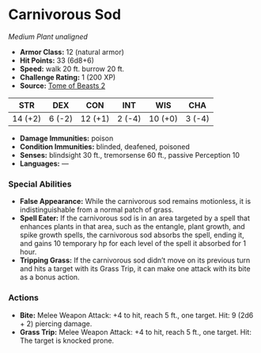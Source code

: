 # Carnivorous Sod

*Medium* *Plant* *unaligned*

- **Armor Class:** 12 (natural armor)
- **Hit Points:** 33 (6d8+6)
- **Speed:** walk 20 ft. burrow 20 ft.
- **Challenge Rating:** 1 (200 XP)
- **Source:** [Tome of Beasts 2](https://koboldpress.com/kpstore/product/tome-of-beasts-2-for-5th-edition/)

| STR | DEX | CON | INT | WIS | CHA |
| --- | --- | --- | --- | --- | --- |
| 14 (+2) | 6 (-2) | 12 (+1) | 2 (-4) | 10 (+0) | 3 (-4) |

- **Damage Immunities:** poison
- **Condition Immunities:** blinded, deafened, poisoned
- **Senses:** blindsight 30 ft., tremorsense 60 ft., passive Perception 10
- **Languages:** —
### Special Abilities
- **False Appearance:** While the carnivorous sod remains motionless, it is indistinguishable from a normal patch of grass.
- **Spell Eater:** If the carnivorous sod is in an area targeted by a spell that enhances plants in that area, such as the entangle, plant growth, and spike growth spells, the carnivorous sod absorbs the spell, ending it, and gains 10 temporary hp for each level of the spell it absorbed for 1 hour.
- **Tripping Grass:** If the carnivorous sod didn’t move on its previous turn and hits a target with its Grass Trip, it can make one attack with its bite as a bonus action.
### Actions
- **Bite:** Melee Weapon Attack: +4 to hit, reach 5 ft., one target. Hit: 9 (2d6 + 2) piercing damage.
- **Grass Trip:** Melee Weapon Attack: +4 to hit, reach 5 ft., one target. Hit: The target is knocked prone.
